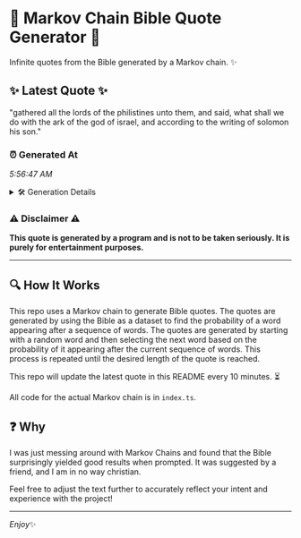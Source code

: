 # 📖 Markov Chain Bible Quote Generator 📖

Infinite quotes from the Bible generated by a Markov chain. ✨

## ✨ Latest Quote ✨
"gathered all the lords of the philistines unto them, and said, what shall we do with the ark of the god of israel, and according to the writing of solomon his son."

### ⏰ Generated At
*5:56:47 AM*

<details>
    <summary>🛠️ Generation Details</summary>
    <p>
        <strong>🌱 Seed:</strong> gathered<br>
        <strong>🔄 Iterations:</strong> 31<br>
        <strong>📜 Context History:</strong><br>[ gathered ]: all<br>[ gathered, all ]: the<br>[ gathered, all, the ]: lords<br>[ gathered, all, the, lords ]: of<br>[ gathered, all, the, lords, of ]: the<br>[ gathered, all, the, lords, of, the ]: philistines<br>[ all, the, lords, of, the, philistines ]: unto<br>[ the, lords, of, the, philistines, unto ]: them,<br>[ lords, of, the, philistines, unto, them, ]: and<br>[ of, the, philistines, unto, them,, and ]: said,<br>[ the, philistines, unto, them,, and, said, ]: what<br>[ philistines, unto, them,, and, said,, what ]: shall<br>[ unto, them,, and, said,, what, shall ]: we<br>[ them,, and, said,, what, shall, we ]: do<br>[ and, said,, what, shall, we, do ]: with<br>[ said,, what, shall, we, do, with ]: the<br>[ what, shall, we, do, with, the ]: ark<br>[ shall, we, do, with, the, ark ]: of<br>[ we, do, with, the, ark, of ]: the<br>[ do, with, the, ark, of, the ]: god<br>[ with, the, ark, of, the, god ]: of<br>[ the, ark, of, the, god, of ]: israel,<br>[ ark, of, the, god, of, israel, ]: and<br>[ of, the, god, of, israel,, and ]: according<br>[ the, god, of, israel,, and, according ]: to<br>[ god, of, israel,, and, according, to ]: the<br>[ of, israel,, and, according, to, the ]: writing<br>[ israel,, and, according, to, the, writing ]: of<br>[ and, according, to, the, writing, of ]: solomon<br>[ according, to, the, writing, of, solomon ]: his<br>[ to, the, writing, of, solomon, his ]: son.<br>
    </p>
</details>

### ⚠️ Disclaimer ⚠️
**This quote is generated by a program and is not to be taken seriously. It is purely for entertainment purposes.**

---

## 🔍 How It Works

This repo uses a Markov chain to generate Bible quotes. The quotes are generated by using the Bible as a dataset to find the probability of a word appearing after a sequence of words. The quotes are generated by starting with a random word and then selecting the next word based on the probability of it appearing after the current sequence of words. This process is repeated until the desired length of the quote is reached.

This repo will update the latest quote in this README every 10 minutes. ⏳

All code for the actual Markov chain is in `index.ts`.

## ❓ Why

I was just messing around with Markov Chains and found that the Bible surprisingly yielded good results when prompted. 
It was suggested by a friend, and I am in no way christian.

Feel free to adjust the text further to accurately reflect your intent and experience with the project!

---

*Enjoy*✨
